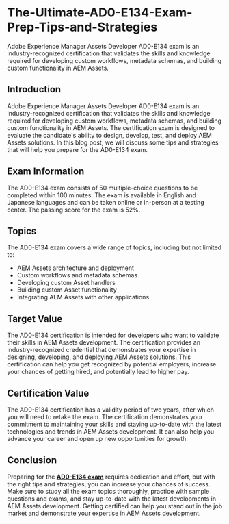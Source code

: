 # The-Ultimate-AD0-E134-Exam-Prep-Tips-and-Strategies
Adobe Experience Manager Assets Developer AD0-E134 exam is an industry-recognized certification that validates the skills and knowledge required for developing custom workflows, metadata schemas, and building custom functionality in AEM Assets.
## Introduction

Adobe Experience Manager Assets Developer AD0-E134 exam is an industry-recognized certification that validates the skills and knowledge required for developing custom workflows, metadata schemas, and building custom functionality in AEM Assets. The certification exam is designed to evaluate the candidate's ability to design, develop, test, and deploy AEM Assets solutions. In this blog post, we will discuss some tips and strategies that will help you prepare for the AD0-E134 exam.

## Exam Information

The AD0-E134 exam consists of 50 multiple-choice questions to be completed within 100 minutes. The exam is available in English and Japanese languages and can be taken online or in-person at a testing center. The passing score for the exam is 52%.

## Topics

The AD0-E134 exam covers a wide range of topics, including but not limited to:

- AEM Assets architecture and deployment
- Custom workflows and metadata schemas
- Developing custom Asset handlers
- Building custom Asset functionality
- Integrating AEM Assets with other applications

## Target Value

The AD0-E134 certification is intended for developers who want to validate their skills in AEM Assets development. The certification provides an industry-recognized credential that demonstrates your expertise in designing, developing, and deploying AEM Assets solutions. This certification can help you get recognized by potential employers, increase your chances of getting hired, and potentially lead to higher pay.

## Certification Value

The AD0-E134 certification has a validity period of two years, after which you will need to retake the exam. The certification demonstrates your commitment to maintaining your skills and staying up-to-date with the latest technologies and trends in AEM Assets development. It can also help you advance your career and open up new opportunities for growth.

## Conclusion

Preparing for the **[AD0-E134 exam](https://www.certqueen.com/AD0-E134.html)** requires dedication and effort, but with the right tips and strategies, you can increase your chances of success. Make sure to study all the exam topics thoroughly, practice with sample questions and exams, and stay up-to-date with the latest developments in AEM Assets development. Getting certified can help you stand out in the job market and demonstrate your expertise in AEM Assets development.
